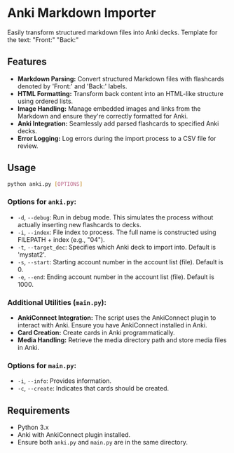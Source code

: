 
# Anki Markdown Importer

Easily transform structured markdown files into Anki decks.
Template for the text:
"Front:"
"Back:"

## Features

- **Markdown Parsing:** Convert structured Markdown files with flashcards denoted by 'Front:' and 'Back:' labels.
- **HTML Formatting:** Transform back content into an HTML-like structure using ordered lists.
- **Image Handling:** Manage embedded images and links from the Markdown and ensure they're correctly formatted for Anki.
- **Anki Integration:** Seamlessly add parsed flashcards to specified Anki decks.
- **Error Logging:** Log errors during the import process to a CSV file for review.

## Usage

```bash
python anki.py [OPTIONS]
```

### Options for `anki.py`:

- `-d`, `--debug`: Run in debug mode. This simulates the process without actually inserting new flashcards to decks.
- `-i`, `--index`: File index to process. The full name is constructed using FILEPATH + index (e.g., "04").
- `-t`, `--target_dec`: Specifies which Anki deck to import into. Default is 'mystat2'.
- `-s`, `--start`: Starting account number in the account list (file). Default is 0.
- `-e`, `--end`: Ending account number in the account list (file). Default is 1000.

### Additional Utilities (`main.py`):

- **AnkiConnect Integration:** The script uses the AnkiConnect plugin to interact with Anki. Ensure you have AnkiConnect installed in Anki.
- **Card Creation:** Create cards in Anki programmatically.
- **Media Handling:** Retrieve the media directory path and store media files in Anki.

### Options for `main.py`:

- `-i`, `--info`: Provides information.
- `-c`, `--create`: Indicates that cards should be created.

## Requirements

- Python 3.x
- Anki with AnkiConnect plugin installed.
- Ensure both `anki.py` and `main.py` are in the same directory.

